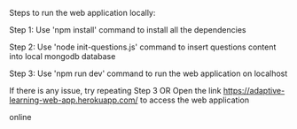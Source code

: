 Steps to run the web application locally:

Step 1: Use 'npm install' command to install all the dependencies

Step 2: Use 'node init-questions.js' command to insert questions content into local mongodb database

Step 3: Use 'npm run dev' command to run the web application on localhost 

If there is any issue, try repeating Step 3 OR Open the link https://adaptive-learning-web-app.herokuapp.com/ to access the web application 

online